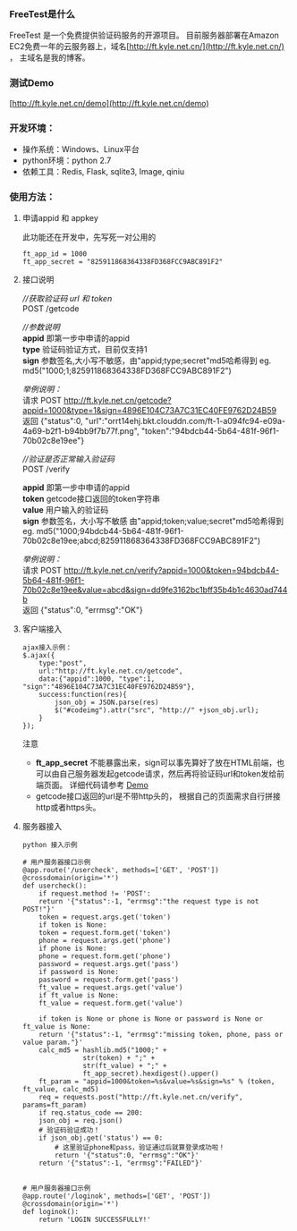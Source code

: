 ### FreeTest是什么
FreeTest 是一个免费提供验证码服务的开源项目。
目前服务器部署在Amazon EC2免费一年的云服务器上，域名[http://ft.kyle.net.cn/](http://ft.kyle.net.cn/) ， 主域名是我的博客。

### 测试Demo
[http://ft.kyle.net.cn/demo](http://ft.kyle.net.cn/demo)

### 开发环境：
* 操作系统：Windows、Linux平台
* python环境：python 2.7
* 依赖工具：Redis, Flask, sqlite3, Image, qiniu


### 使用方法：
1. 申请appid 和 appkey

	此功能还在开发中，先写死一对公用的
	```
	ft_app_id = 1000
	ft_app_secret = "825911868364338FD368FCC9ABC891F2"
	```
	
2. 接口说明

	*//获取验证码 url 和 token* <br>
	POST /getcode
	
	*//参数说明* <br>
	**appid** 即第一步中申请的appid <br>
	**type**  验证码验证方式，目前仅支持1 <br>
	**sign**  参数签名,大小写不敏感，由"appid;type;secret"md5哈希得到 eg. md5("1000;1;825911868364338FD368FCC9ABC891F2")
		  
	*举例说明：*<br>
	请求 POST http://ft.kyle.net.cn/getcode?appid=1000&type=1&sign=4896E104C73A7C31EC40FE9762D24B59 <br>
	返回 {"status":0, "url":"orrt14ehj.bkt.clouddn.com/ft-1-a094fc94-e09a-4a69-b2f1-b94bb9f7b77f.png", "token":"94bdcb44-5b64-481f-96f1-70b02c8e19ee"}
	
	
	*//验证是否正常输入验证码* <br>
	POST /verify
	
	**appid** 即第一步中申请的appid <br>
	**token** getcode接口返回的token字符串 <br>
	**value**  用户输入的验证码 <br>
	**sign**   参数签名，大小写不敏感 由"appid;token;value;secret"md5哈希得到 eg. md5("1000;94bdcb44-5b64-481f-96f1-70b02c8e19ee;abcd;825911868364338FD368FCC9ABC891F2")

	*举例说明：* <br>
	请求 POST http://ft.kyle.net.cn/verify?appid=1000&token=94bdcb44-5b64-481f-96f1-70b02c8e19ee&value=abcd&sign=dd9fe3162bc1bff35b4b1c4630ad744b <br>
	返回 {"status":0, "errmsg":"OK"}

3. 客户端接入
	```
	ajax接入示例：
	$.ajax({
		type:"post",
		url:"http://ft.kyle.net.cn/getcode",
		data:{"appid":1000, "type":1, "sign":"4896E104C73A7C31EC40FE9762D24B59"},
		success:function(res){
			json_obj = JSON.parse(res)
			$("#codeimg").attr("src", "http://" +json_obj.url);
		}
	});
	```
	注意 
	* **ft_app_secret** 不能暴露出来，sign可以事先算好了放在HTML前端，也可以由自己服务器发起getcode请求，然后再将验证码url和token发给前端页面。 详细代码请参考 [Demo](https://github.com/kylescript/FreeTest/blob/master/demo/demo.html)
	* getcode接口返回的url是不带http头的， 根据自己的页面需求自行拼接http或者https头。

4. 服务器接入 
	
	```
	python 接入示例
	
	# 用户服务器接口示例
	@app.route('/usercheck', methods=['GET', 'POST'])
	@crossdomain(origin='*')
	def usercheck():
	    if request.method != 'POST':
		return '{"status":-1, "errmsg":"the request type is not POST!"}'
	    token = request.args.get('token')
	    if token is None:
		token = request.form.get('token')
	    phone = request.args.get('phone')
	    if phone is None:
		phone = request.form.get('phone')
	    password = request.args.get('pass')
	    if password is None:
		password = request.form.get('pass')
	    ft_value = request.args.get('value')
	    if ft_value is None:
		ft_value = request.form.get('value')

	    if token is None or phone is None or password is None or ft_value is None:
		return '{"status":-1, "errmsg":"missing token, phone, pass or value param."}'
	    calc_md5 = hashlib.md5("1000;" +
				   str(token) + ";" +
				   str(ft_value) + ";" +
				   ft_app_secret).hexdigest().upper()
	    ft_param = "appid=1000&token=%s&value=%s&sign=%s" % (token, ft_value, calc_md5)
	    req = requests.post("http://ft.kyle.net.cn/verify", params=ft_param)
	    if req.status_code == 200:
		json_obj = req.json()
		# 验证码验证成功！
		if json_obj.get('status') == 0:
			# 这里验证phone和pass，验证通过后就算登录成功啦！
			return '{"status":0, "errmsg":"OK"}'
		return '{"status":-1, "errmsg":"FAILED"}'


	# 用户服务器接口示例
	@app.route('/loginok', methods=['GET', 'POST'])
	@crossdomain(origin='*')
	def loginok():
	    return 'LOGIN SUCCESSFULLY!'
	```
	

